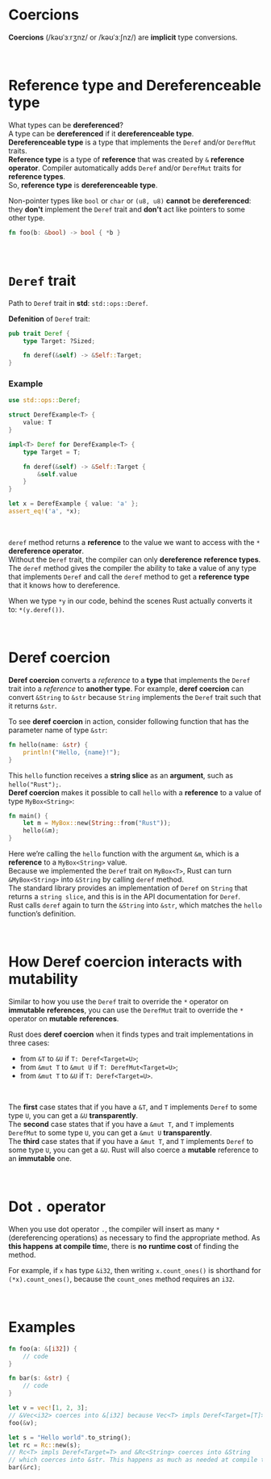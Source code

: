 # Coercions
**Coercions** (/kəʊˈɜːrʒnz/ or /kəʊˈɜːʃnz/) are **implicit** type conversions.

<br>

# Reference type and Dereferenceable type
What types can be **dereferenced**?<br>
A type can be **dereferenced** if it **dereferenceable type**.<br>
**Dereferenceable type** is a type that implements the ``Deref`` and/or ``DerefMut`` traits.<br>
**Reference type** is a type of **reference** that was created by ``&`` **reference operator**. Compiler automatically adds ``Deref`` and/or ``DerefMut`` traits for **reference types**.<br>
So, **reference type** is **dereferenceable type**.<br>

Non-pointer types like ``bool`` or ``char`` or ``(u8, u8)`` **cannot** be **dereferenced**: they **don't** implement the ``Deref`` trait and **don't** act like pointers to some other type.<br>

```Rust
fn foo(b: &bool) -> bool { *b }
```

<br>

# ``Deref`` trait
Path to ``Deref`` trait in **std**: ``std::ops::Deref``. <br>

**Defenition** of ``Deref`` trait:
```Rust
pub trait Deref {
    type Target: ?Sized;

    fn deref(&self) -> &Self::Target;
}
```

### Example
```Rust
use std::ops::Deref;

struct DerefExample<T> {
    value: T
}

impl<T> Deref for DerefExample<T> {
    type Target = T;

    fn deref(&self) -> &Self::Target {
        &self.value
    }
}

let x = DerefExample { value: 'a' };
assert_eq!('a', *x);
```

<br>

``deref`` method returns a **reference** to the value we want to access with the ``*`` **dereference operator**.<br>
Without the ``Deref`` trait, the compiler can only **dereference** **reference types**.<br>
The ``deref`` method gives the compiler the ability to take a value of any type that implements ``Deref`` and call the ``deref`` method to get a **reference type** that it knows how to dereference.

When we type ``*y`` in our code, behind the scenes Rust actually converts it to: ``*(y.deref())``.<br>

<br>

# Deref coercion
**Deref coercion** converts a *reference* to a **type** that implements the ``Deref`` trait into a *reference* to **another type**.
For example, **deref coercion** can convert ``&String`` to ``&str`` because ``String`` implements the ``Deref`` trait such that it returns ``&str``.

To see **deref coercion** in action, consider following function that has the parameter name of type ``&str``:
```Rust
fn hello(name: &str) {
    println!("Hello, {name}!");
}
```

This ``hello`` function receives a **string slice** as an **argument**, such as ``hello("Rust");``.<br>
**Deref coercion** makes it possible to call ``hello`` with a **reference** to a value of type ``MyBox<String>``:

```Rust
fn main() {
    let m = MyBox::new(String::from("Rust"));
    hello(&m);
}
```

Here we’re calling the ``hello`` function with the argument ``&m``, which is a **reference** to a ``MyBox<String>`` value.<br>
Because we implemented the ``Deref`` trait on ``MyBox<T>``, Rust can turn ``&MyBox<String>`` into ``&String`` by calling ``deref`` method.<br>
The standard library provides an implementation of ``Deref`` on ``String`` that returns a ``string slice``, and this is in the API documentation for ``Deref``.<br>
Rust calls ``deref`` again to turn the ``&String`` into ``&str``, which matches the ``hello`` function’s definition.<br>

<br>

# How Deref coercion interacts with mutability

Similar to how you use the ``Deref`` trait to override the ``*`` operator on **immutable** **references**, you can use the ``DerefMut`` trait to override the ``*`` operator on **mutable** **references**.

Rust does **deref coercion** when it finds types and trait implementations in three cases:
- from ``&T``     to ``&U``    if ``T: Deref<Target=U>``;
- from ``&mut T`` to ``&mut U`` if ``T: DerefMut<Target=U>``;
- from ``&mut T`` to ``&U``     if ``T: Deref<Target=U>``.

<br>

The **first** case states that if you have a ``&T``, and ``T`` implements ``Deref`` to some type ``U``, you can get a ``&U`` **transparently**.<br>
The **second** case states that if you have a ``&mut T``, and ``T`` implements ``DerefMut`` to some type ``U``, you can get a ``&mut U`` **transparently**.<br>
The **third** case states that if you have a ``&mut T``, and ``T`` implements ``Deref`` to some type ``U``, you can get a ``&U``. Rust will also coerce a **mutable** reference to an **immutable** one.

<br>

# Dot ``.`` operator
When you use dot operator ``.``, the compiler will insert as many ``*`` (dereferencing operations) as necessary to find the appropriate method. As **this happens** **at compile tim**e, there is **no** **runtime cost** of finding the method.

For example, if ``x`` has type ``&i32``, then writing ``x.count_ones()`` is shorthand for ``(*x).count_ones()``, because the ``count_ones`` method requires an ``i32``.

<br>

# Examples
```Rust
fn foo(a: &[i32]) {
    // code
}

fn bar(s: &str) {
    // code
}

let v = vec![1, 2, 3];
// &Vec<i32> coerces into &[i32] because Vec<T> impls Deref<Target=[T]>
foo(&v); 

let s = "Hello world".to_string();
let rc = Rc::new(s);
// Rc<T> impls Deref<Target=T> and &Rc<String> coerces into &String 
// which coerces into &str. This happens as much as needed at compile time.
bar(&rc);
```